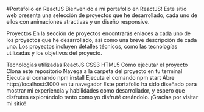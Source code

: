 #Portafolio en ReactJS
Bienvenido a mi portafolio en ReactJS! Este sitio web presenta una selección de proyectos que he desarrollado, cada uno de ellos con animaciones atractivas y un diseño responsive.

Proyectos
En la sección de proyectos encontrarás enlaces a cada uno de los proyectos que he desarrollado, así como una breve descripción de cada uno. Los proyectos incluyen detalles técnicos, como las tecnologías utilizadas y los objetivos del proyecto.

Tecnologías utilizadas
ReactJS
CSS3
HTML5
Cómo ejecutar el proyecto
Clona este repositorio
Navega a la carpeta del proyecto en tu terminal
Ejecuta el comando npm install
Ejecuta el comando npm start
Abre http://localhost:3000 en tu navegador
Este portafolio ha sido diseñado para mostrar mi experiencia y habilidades como desarrollador, y espero que disfrutes explorándolo tanto como yo disfruté creándolo. ¡Gracias por visitar mi sitio!

